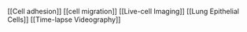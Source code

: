 [[Cell adhesion]]
[[cell migration]]
[[Live-cell Imaging]]
[[Lung Epithelial Cells]]
[[Time-lapse Videography]]

